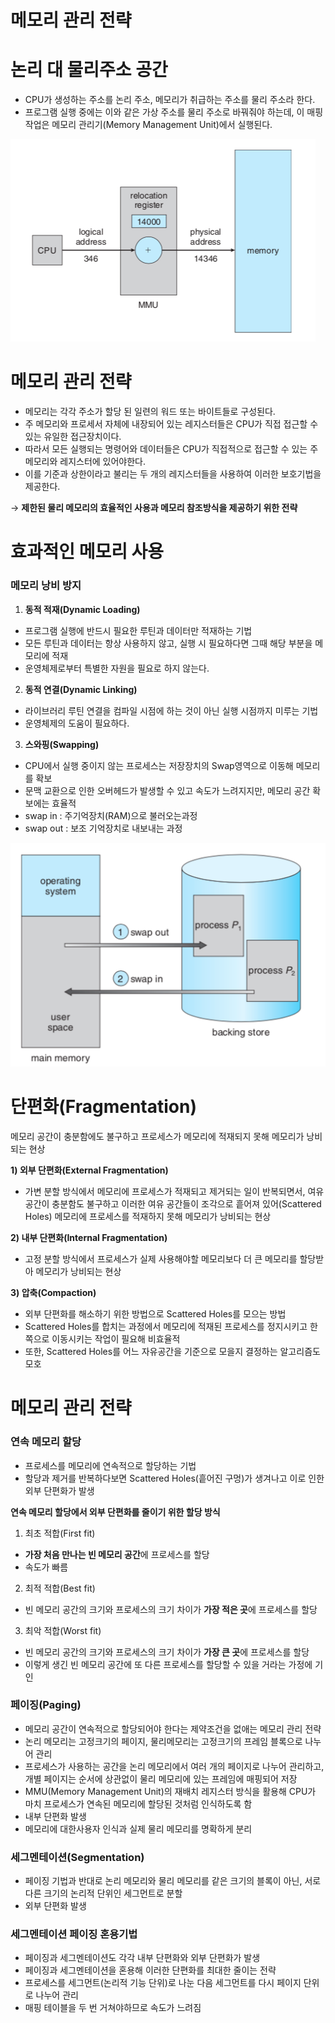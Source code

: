 # 메모리 관리 전략

# 논리 대 물리주소 공간

- CPU가 생성하는 주소를 논리 주소, 메모리가 취급하는 주소를 물리 주소라 한다.
- 프로그램 실행 중에는 이와 같은 가상 주소를 물리 주소로 바꿔줘야 하는데, 이 매핑 작업은 메모리 관리기(Memory Management Unit)에서 실행된다.

<img src ="memory/Untitled.png">

# 메모리 관리 전략

- 메모리는 각각 주소가 할당 된 일련의 워드 또는 바이트들로 구성된다.
- 주 메모리와 프로세서 자체에 내장되어 있는 레지스터들은 CPU가 직접 접근할 수 있는 유일한 접근장치이다.
- 따라서 모든 실행되는 명령어와 데이터들은 CPU가 직접적으로 접근할 수 있는 주 메모리와 레지스터에 있어야한다.
- 이를 기준과 상한이라고 불리는 두 개의 레지스터들을 사용하여 이러한 보호기법을 제공한다.

→ **제한된 물리 메모리의 효율적인 사용과 메모리 참조방식을 제공하기 위한 전략**

# 효과적인 메모리 사용

### 메모리 낭비 방지

1) **동적 적재(Dynamic Loading)**

- 프로그램 실행에 반드시 필요한 루틴과 데이터만 적재하는 기법
- 모든 루틴과 데이터는 항상 사용하지 않고, 실행 시 필요하다면 그때 해당 부분을 메모리에 적재
- 운영체제로부터 특별한 자원을 필요로 하지 않는다.

2) **동적 연결(Dynamic Linking)**

- 라이브러리 루틴 연결을 컴파일 시점에 하는 것이  아닌 실행 시점까지 미루는 기법
- 운영체제의 도움이 필요하다.

3) **스와핑(Swapping)**

- CPU에서 실행 중이지 않는 프로세스는 저장장치의 Swap영역으로 이동해 메모리를 확보
- 문맥 교환으로 인한 오버헤드가 발생할 수 있고 속도가 느려지지만, 메모리 공간 확보에는 효율적
- swap in : 주기억장치(RAM)으로 불러오는과정
- swap out : 보조 기억장치로 내보내는 과정

<img src ="memory/Untitled 1.png">

# 단편화(Fragmentation)

메모리 공간이 충분함에도 불구하고 프로세스가 메모리에 적재되지 못해 메모리가 낭비되는 현상

**1) 외부 단편화(External Fragmentation)**

- 가변 분할 방식에서 메모리에 프로세스가 적재되고 제거되는 일이 반복되면서, 여유 공간이 충분함도 불구하고 이러한 여유 공간들이 조각으로 흩어져 있어(Scattered Holes) 메모리에 프로세스를 적재하지 못해 메모리가 낭비되는 현상

**2) 내부 단편화(Internal Fragmentation)**

- 고정 분할 방식에서 프로세스가 실제 사용해야할 메모리보다 더 큰 메모리를 할당받아 메모리가 낭비되는 현상

**3) 압축(Compaction)**

- 외부 단편화를 해소하기 위한 방법으로 Scattered Holes를 모으는 방법
- Scattered Holes를 합치는 과정에서 메모리에 적재된 프로세스를 정지시키고 한쪽으로 이동시키는 작업이 필요해 비효율적
- 또한, Scattered Holes를 어느 자유공간을 기준으로 모을지 결정하는 알고리즘도 모호

# 메모리 관리 전략

### 연속 메모리 할당

- 프로세스를 메모리에 연속적으로 할당하는 기법
- 할당과 제거를 반복하다보면 Scattered Holes(흩어진 구멍)가 생겨나고 이로 인한 외부 단편화가 발생

**연속 메모리 할당에서 외부 단편화를 줄이기 위한 할당 방식**

1. 최초 적합(First fit)

- **가장 처음 만나는 빈 메모리 공간**에 프로세스를 할당
- 속도가 빠름

2. 최적 적합(Best fit)

- 빈 메모리 공간의 크기와 프로세스의 크기 차이가 **가장 적은 곳**에 프로세스를 할당

3. 최악 적합(Worst fit)

- 빈 메모리 공간의 크기와 프로세스의 크기 차이가 **가장 큰 곳**에 프로세스를 할당
- 이렇게 생긴 빈 메모리 공간에 또 다른 프로세스를 할당할 수 있을 거라는 가정에 기인

### 페이징(Paging)

- 메모리 공간이 연속적으로 할당되어야 한다는 제약조건을 없애는 메모리 관리 전략
- 논리 메모리는 고정크기의 페이지, 물리메모리는 고정크기의 프레임 블록으로 나누어 관리
- 프로세스가 사용하는 공간을 논리 메모리에서 여러 개의 페이지로 나누어 관리하고, 개별 페이지는 순서에 상관없이 물리 메모리에 있는 프레임에 매핑되어 저장
- MMU(Memory Management Unit)의 재배치 레지스터 방식을 활용해 CPU가 마치 프로세스가 연속된 메모리에 할당된 것처럼 인식하도록 함
- 내부 단편화 발생
- 메모리에 대한사용자 인식과 실제 물리 메모리를 명확하게 분리

### 세그멘테이션(Segmentation)

- 페이징 기법과 반대로 논리 메모리와 물리 메모리를 같은 크기의 블록이 아닌, 서로 다른 크기의 논리적 단위인 세그먼트로 분할
- 외부 단편화 발생

### 세그멘테이션 페이징 혼용기법

- 페이징과 세그멘테이션도 각각 내부 단편화와 외부 단편화가 발생
- 페이징과 세그멘테이션을 혼용해 이러한 단편화를 최대한 줄이는 전략
- 프로세스를 세그먼트(논리적 기능 단위)로 나눈 다음 세그먼트를 다시 페이지 단위로 나누어 관리
- 매핑 테이블을 두 번 거쳐야하므로 속도가 느려짐
